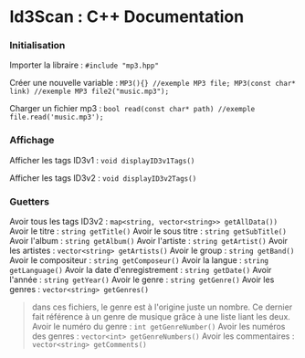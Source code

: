 # Id3Scan : C++ Documentation

### Initialisation
Importer la libraire :
` #include "mp3.hpp" `

Créer une nouvelle variable  : 
`
        MP3(){}
        //exemple
        MP3 file;
        MP3(const char* link)
        //exemple
        MP3 file2("music.mp3");
`

Charger un fichier mp3 : 
`
  bool read(const char* path)
  //exemple
  file.read('music.mp3');
`
### Affichage
Afficher les tags ID3v1 :
`void displayID3v1Tags()`

Afficher les tags ID3v2 :
`void displayID3v2Tags()`

### Guetters
Avoir tous les tags ID3v2 :
`map<string, vector<string>> getAllData())`
Avoir le titre :
`string getTitle()`
Avoir le sous titre :
`string getSubTitle()`
Avoir l'album :
`string getAlbum()`
Avoir l'artiste :
`string getArtist()`
Avoir les artistes :
`vector<string> getArtists()`
Avoir le group :
`string getBand()`
Avoir le compositeur :
`string getComposeur()`
Avoir la langue :
`string getLanguage()`
Avoir la date d'enregistrement :
`string getDate()`
Avoir l'année :
`string getYear()`
Avoir le genre :
`string getGenre()`
Avoir les genres :
`vector<string> getGenres()`
> dans ces fichiers, le genre est à l'origine juste un nombre. Ce dernier fait référence à un genre de musique grâce à une liste liant les deux.
Avoir le numéro du genre :
`int getGenreNumber()`
Avoir les numéros des genres :
`vector<int> getGenreNumbers()`
Avoir les commentaires :
`vector<string> getComments()`





